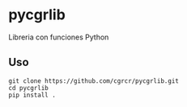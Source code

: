 # pycgrlib
Libreria con funciones Python

## Uso

```
git clone https://github.com/cgrcr/pycgrlib.git
cd pycgrlib
pip install .